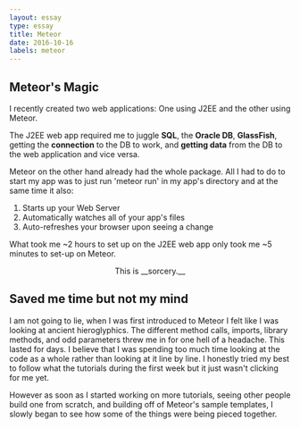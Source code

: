 ```yaml
---
layout: essay
type: essay
title: Meteor
date: 2016-10-16
labels: meteor
---
```


## Meteor's Magic

I recently created two web applications: One using J2EE and the other using Meteor. 

The J2EE web app required me to juggle __SQL__, the __Oracle DB__, __GlassFish__, getting the __connection__ to the DB to work, and __getting data__ from the DB to the web application and vice versa.

Meteor on the other hand already had the whole package. All I had to do to start my app was to just run 'meteor run' 
in my app's directory and at the same time it also:

1.  Starts up your Web Server
2.  Automatically watches all of your app's files
3.  Auto-refreshes your browser upon seeing a change

What took me ~2 hours to set up on the J2EE web app only took me ~5 minutes to set-up on Meteor. 
 <center>This is __sorcery.__</center>

## Saved me time but not my mind

I am not going to lie, when I was first introduced to Meteor I felt like I was looking at ancient hieroglyphics. The different method calls, imports, library methods, and odd parameters threw me in for one hell of a headache. This lasted for days. I believe that I was spending too much time looking at the code as a whole rather than looking at it line by line. I honestly tried my best to follow what the tutorials during the first week but it just wasn't clicking for me yet.

However as soon as I started working on more tutorials, seeing other people build one from scratch, and building off of Meteor's sample templates, I slowly began to see how some of the things were being pieced together.  
